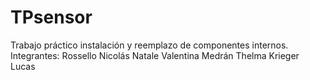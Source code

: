 # TPsensor
Trabajo práctico instalación y reemplazo de componentes internos.
Integrantes:
Rossello Nicolás
Natale Valentina
Medrán Thelma
Krieger Lucas
